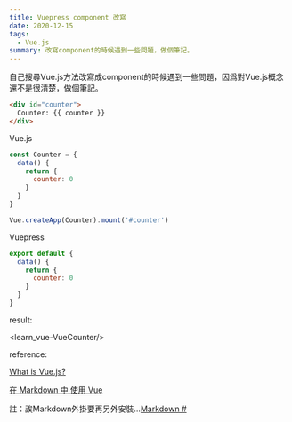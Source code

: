 ```yaml
---
title: Vuepress component 改寫
date: 2020-12-15
tags:
  - Vue.js
summary: 改寫component的時候遇到一些問題，做個筆記。
---
```


自己搜尋Vue.js方法改寫成component的時候遇到一些問題，因爲對Vue.js概念還不是很清楚，做個筆記。

```html
<div id="counter">
  Counter: {{ counter }}
</div>
```

Vue.js

```js
const Counter = {
  data() {
    return {
      counter: 0
    }
  }
}

Vue.createApp(Counter).mount('#counter')

```


Vuepress

```js
export default {
  data() {
    return {
      counter: 0
    }
  }
}
```
result:

<learn_vue-VueCounter/> 

reference:
<br>

[What is Vue.js?](https://v3.vuejs.org/guide/introduction.html#declarative-rendering)
<br>

[在 Markdown 中 使用 Vue](https://vuepress.vuejs.org/zh/guide/using-vue.html#%E6%B5%8F%E8%A7%88%E5%99%A8%E7%9A%84-api-%E8%AE%BF%E9%97%AE%E9%99%90%E5%88%B6)

註：誒Markdown外掛要再另外安裝...[Markdown
#](https://v1.vuepress.vuejs.org/config/#markdown-toc)